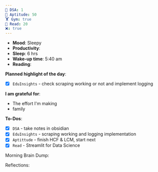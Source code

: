 ```yaml
---
🤖 DSA: 1
🧠 Aptitude: 50
🏋 Gym: true
📖 Read: 20
❌: true
---
```

- **Mood**: Sleepy
- **Productivity**: 
- **Sleep**: 6 hrs
- **Wake-up time**: 5:40 am
- **Reading**: 


**Planned highlight of the day**: 
- [x] `EduInsights` - check scraping working or not and implement logging

**I am grateful for**:
- The effort I'm making
- family

**To-Dos**:
- [x] `DSA` - take notes in obsidian
- [x] `EduInsights` - scraping working and logging implementation
- [x] `Aptittude` - finish HCF & LCM, start next
- [x] `Read` - Streamlit for Data Science

Morning Brain Dump:

Reflections:
